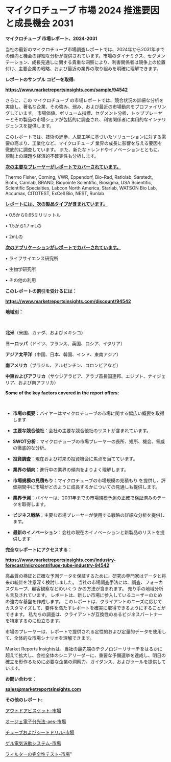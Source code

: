 # マイクロチューブ 市場 2024 推進要因と成長機会 2031

<strong>マイクロチューブ 市場レポート、2024-2031</strong>

当社の最新のマイクロチューブ市場調査レポートでは、2024年から2031年までの傾向と機会の詳細な分析が提供されています。市場のダイナミクス、セグメンテーション、成長見通しに関する貴重な洞察により、利害関係者は競争上の位置付け、主要企業の戦略、および最近の業界の取り組みを明確に理解できます。



<strong>レポートのサンプル コピーを取得:</strong> <a href=https://www.marketreportsinsights.com/sample/94542>

<strong><u>https://www.marketreportsinsights.com/sample/94542</u></strong></a>

さらに、この マイクロチューブ の市場レポートでは、競合状況の詳細な分析を実施し、著名な企業、その強み、弱み、および最近の市場動向をプロファイリングしています。 市場価値、ボリューム指標、セグメント分析、トッププレーヤーとその製品の市場シェアが包括的に調査され、利害関係者に実用的なインテリジェンスを提供します。

このレポートでは、技術の進歩、人間工学に基づいたソリューションに対する需要の高まり、工業化など、マイクロチューブ 業界の成長に影響を与える要因を徹底的に調査しています。 また、新たなトレンドやイノベーションとともに、規制上の課題や経済的不確実性も分析します。



<strong><u>次の主要なプレーヤーがレポートでカバーされています。</u></strong>

Thermo Fisher, Corning, VWR, Eppendorf, Bio-Rad, Ratiolab, Sarstedt, Biotix, Camlab, BRAND, Biopointe Scientific, Biosigma, USA Scientific, Scientific Specialties, Labcon North America, Starlab, WATSON Bio Lab, Accumax, CITOTEST, ExCell Bio, NEST, Runlab



<strong><u><b>レポートには、次の製品タイプが含まれています。</b></u></strong>

• 0.5から0.65ミリリットル

• 1.5から1.7 mLの

• 2mLの



<strong><u><b>次のアプリケーションがレポートでカバーされています。</b></u></strong>

• ライフサイエンス研究所

• 生物学研究所

• その他の利用



<strong><b>このレポートの割引を受けるには：</b></strong>

<a href=https://www.marketreportsinsights.com/discount/94542>

<strong><u>https://www.marketreportsinsights.com/discount/94542</u></strong></a>



<strong>地域別：</strong>

<strong> </strong>



<strong>北米</strong>（米国、カナダ、およびメキシコ）



<strong>ヨーロッパ</strong>（ドイツ、フランス、英国、ロシア、イタリア）



<strong>アジア太平洋</strong>（中国、日本、韓国、インド、東南アジア）



<strong>南アメリカ</strong>（ブラジル、アルゼンチン、コロンビアなど）



<strong>中東およびアフリカ</strong>（サウジアラビア、アラブ首長国連邦、エジプト、ナイジェリア、および南アフリカ）



<strong>Some of the key factors covered in the report offers:</strong>

<strong> </strong>
<ul>
  <li>

<strong>市場の概要</strong>：バイヤーはマイクロチューブの市場に関する幅広い概要を取得します</li>
  <li>

<strong>主要な競合他社</strong>：会社の主要な競合他社のリストが含まれています。</li>
  <li>

<strong>SWOT分析</strong>：マイクロチューブの市場プレーヤーの長所、短所、機会、脅威の徹底的な分析。</li>
  <li>

<strong>投資調査</strong>：現在および将来の投資機会に焦点を当てています。</li>
  <li>

<strong>業界の傾向</strong>：進行中の業界の傾向をよりよく理解します。</li>
  <li>

<strong>市場規模の見積もり</strong>：マイクロチューブの市場規模の見積もり を提供し、評価期間中に市場がどのように成長するかについての見通しも提供します。</li>
  <li>

<strong>業界予測</strong>：バイヤーは、2031年までの市場規模予測の正確で検証済みのデータを取得します。</li>
  <li>

<strong>ビジネス戦略</strong>：主要な市場プレーヤーが使用する戦略の詳細な分析を提供します。</li>
  <li>

<strong>最新のイノベーション</strong>：会社の現在のイノベーションと新製品のリストを提供します</li>
</ul>


<strong>完全なレポートにアクセスする</strong>：

<a href=https://www.marketreportsinsights.com/industry-forecast/microcentrifuge-tube-industry-94542>

<strong><u>https://www.marketreportsinsights.com/industry-forecast/microcentrifuge-tube-industry-94542</u></strong></a>

高品質の検証と正確な予測データを保証するために、研究の専門家はデータと将来の統計を注意深く検討しました。 当社の市場調査手法には、調査、フォーカスグループ、顧客観察などのいくつ かの方法が含まれます。 売り手の地域分析も言及されています。 レポートは、新しい市場に参入しているユーザーのための強力な基盤を作成します。 このレポートは、クライアントのニーズに応じてカスタマイズして、要件を満たすレポートを確実に取得できるようにすることができます。 私たちの調査は、クライアントが互換性のあるビジネスパートナーを特定するのに役立ちます。

市場のプレーヤーは、レポートで提供される定性的および定量的データを使用して、全体的な市場シナリオを理解できます。

Market Reports Insightsは、当社の最先端のテクノロジーリサーチをはるかに超えて拡大し、会社全体のシニアリーダーに、重要な予備選挙を達成し、明日の確立を形作るために必要な企業の洞察力、ガイダンス、およびツールを提供しています。



<strong><b>お問い合わせ</b></strong>：

<a href=mailto:sales@marketreportsinsights.com>

<strong><u>sales@marketreportsinsights.com</u></strong></a>



<strong>その他のレポート:</strong>

<a href=https://www.linkedin.com/pulse/アウトドアビスケット-市場-2023-swot-分析と成長率-2030-98rff/>アウトドアビスケット-市場</a>

<a href=https://www.linkedin.com/pulse/オージェ電子分光法-aes-市場-2023-swot-分析と成長率-2030-h10vf/>オージェ電子分光法-aes-市場</a>

<a href=https://www.linkedin.com/pulse/チューブおよびシートドリル-市場-2023-swot-分析と成長率-2030-6ul9f/>チューブおよびシートドリル-市場</a>

<a href=https://www.linkedin.com/pulse/ゲル電気泳動システム-市場-2023-総利益と主要ベンダー-2030-pr-news-hub-7bsmf/>ゲル電気泳動システム-市場</a>

<a href=https://www.linkedin.com/pulse/フィルターの完全性テスト-市場-2023-収益と成長ドライバー-2030-1xazc/>フィルターの完全性テスト-市場</a>"
